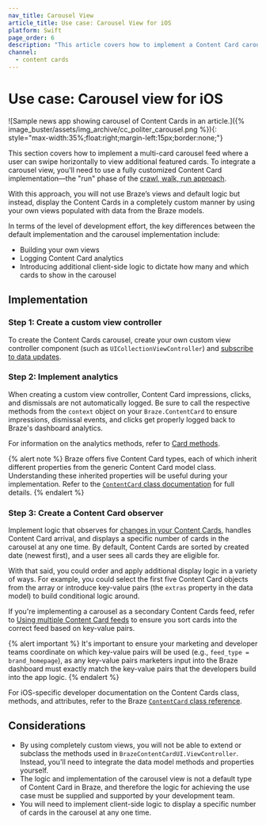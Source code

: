 ```yaml
---
nav_title: Carousel View
article_title: Use case: Carousel View for iOS
platform: Swift
page_order: 6
description: "This article covers how to implement a Content Card carousel view use case for iOS applications."
channel:
  - content cards
---
```


# Use case: Carousel view for iOS

![Sample news app showing carousel of Content Cards in an article.]({% image_buster/assets/img_archive/cc_politer_carousel.png %}){: style="max-width:35%;float:right;margin-left:15px;border:none;"}

This section covers how to implement a multi-card carousel feed where a user can swipe horizontally to view additional featured cards. To integrate a carousel view, you'll need to use a fully customized Content Card implementation—the "run" phase of the [crawl, walk, run approach][1].

With this approach, you will not use Braze’s views and default logic but instead, display the Content Cards in a completely custom manner by using your own views populated with data from the Braze models.

In terms of the level of development effort, the key differences between the default implementation and the carousel implementation include:

- Building your own views
- Logging Content Card analytics
- Introducing additional client-side logic to dictate how many and which cards to show in the carousel

## Implementation

### Step 1: Create a custom view controller

To create the Content Cards carousel, create your own custom view controller component (such as `UICollectionViewController`) and [subscribe to data updates]({{site.baseurl}}/developer_guide/platform_integration_guides/swift/content_cards/integration/#getting-the-data).

### Step 2: Implement analytics

When creating a custom view controller, Content Card impressions, clicks, and dismissals are not automatically logged. Be sure to call the respective methods from the `context` object on your `Braze.ContentCard` to ensure impressions, dismissal events, and clicks get properly logged back to Braze's dashboard analytics.

For information on the analytics methods, refer to [Card methods]({{site.baseurl}}/developer_guide/platform_integration_guides/swift/content_cards/integration/#card-methods). 

{% alert note %}
Braze offers five Content Card types, each of which inherit different properties from the generic Content Card model class. Understanding these inherited properties will be useful during your implementation. Refer to the [`ContentCard` class documentation](https://braze-inc.github.io/braze-swift-sdk/documentation/brazekit/braze/contentcard) for full details. 
{% endalert %}

### Step 3: Create a Content Card observer

Implement logic that observes for [changes in your Content Cards]({{site.baseurl}}/developer_guide/platform_integration_guides/swift/content_cards/integration/#refreshing-content-cards), handles Content Card arrival, and displays a specific number of cards in the carousel at any one time. By default, Content Cards are sorted by created date (newest first), and a user sees all cards they are eligible for.

With that said, you could order and apply additional display logic in a variety of ways. For example, you could select the first five Content Card objects from the array or introduce key-value pairs (the `extras` property in the data model) to build conditional logic around.

If you're implementing a carousel as a secondary Content Cards feed, refer to [Using multiple Content Card feeds]({{site.baseurl}}/developer_guide/platform_integration_guides/swift/content_cards/multiple_feeds/) to ensure you sort cards into the correct feed based on key-value pairs.

{% alert important %}
It's important to ensure your marketing and developer teams coordinate on which key-value pairs will be used (e.g., `feed_type = brand_homepage`), as any key-value pairs marketers input into the Braze dashboard must exactly match the key-value pairs that the developers build into the app logic.
{% endalert %}

For iOS-specific developer documentation on the Content Cards class, methods, and attributes, refer to the Braze [`ContentCard` class reference](https://braze-inc.github.io/braze-swift-sdk/documentation/brazekit/braze/contentcard).

## Considerations

- By using completely custom views, you will not be able to extend or subclass the methods used in `BrazeContentCardUI.ViewController`. Instead, you'll need to integrate the data model methods and properties yourself.
- The logic and implementation of the carousel view is not a default type of Content Card in Braze, and therefore the logic for achieving the use case must be supplied and supported by your development team.
- You will need to implement client-side logic to display a specific number of cards in the carousel at any one time.

[1]: {{site.baseurl}}/user_guide/message_building_by_channel/content_cards/customize/#customization-approaches
